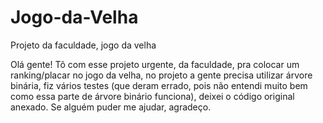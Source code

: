 # Jogo-da-Velha
Projeto da faculdade, jogo da velha

Olá gente! Tô com esse projeto urgente, da faculdade, pra colocar um ranking/placar no jogo da velha, no projeto a gente precisa utilizar árvore binária, fiz vários testes (que deram errado, pois não entendi muito bem como essa parte de árvore binário funciona), deixei o código original anexado. Se alguém puder me ajudar, agradeço.
